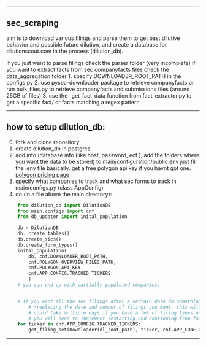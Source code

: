 ***

## sec_scraping
aim is to download various filings and parse them to get past dilutive behavior and possible future dilution,
and create a database for dilutionscout.com in the process (dilution_db).

if you just want to parse filings check the parser folder (very incomplete)
if you want to extract facts from sec companyfacts files check the data_aggregation folder
    1. specify DOWNLOADER_ROOT_PATH in the configs.py
    2. use pysec-downloader package to retrieve companyfacts or run bulk_files.py to retrieve
        companyfacts and submissions files (around 25GB of files)
    3. use the _get_fact_data function from fact_extractor.py to get a specific fact/
        or facts matching a regex pattern

---

## how to setup dilution_db:
0. fork and clone repository
1. create dilution_db in postgres
2. add info (database info (like host, password, ect.), 
    add the folders where you want the data to be stored) 
    to main/configuration/public.env just fill the .env file basically.
    get a free polygon api key if you havnt got one. [polygon pricing page](https://polygon.io/pricing)
3. specify what companies to track and what sec forms to track in main/configs.py (class AppConfig)
4. do (in a file above the main directory):

```python
    from dilution_db import DilutionDB
    from main.configs import cnf
    from db_updater import inital_population

    db = DilutionDB
    db._create_tables()
    db.create_sics()
    db.create_form_types()
    inital_population(
        db, cnf.DOWNLOADER_ROOT_PATH,
        cnf.POLYGON_OVERVIEW_FILES_PATH,
        cnf.POLYGON_API_KEY,
        cnf.APP_CONFIG.TRACKED_TICKERS
        )
    # you can end up with partially populated companies.


    # if you want all the sec filings after a certain date do something like:
        # *replacing the date and number of filings you want, this will take a while ...
        # could take multiple days if you have a lot of filing types and tickers set,
        # you will need to implement restarting and continuing from failed ticker
    for ticker in cnf.APP_CONFIG.TRACKED_TICKERS:
        get_filing_set(Downloader(dl_root_path), ticker, cnf.APP_CONFIG.TRACKED_FORMS, "2018-01-01", number_of_filings=200)
```

***


    




